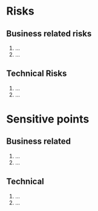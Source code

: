 # Risks 

## Business related risks 

1. ...
2. ... 


## Technical Risks 

1. ...
2. ... 

# Sensitive points 

## Business related 

1. ...
2. ... 

## Technical 

1. ...
2. ... 

